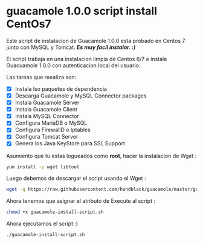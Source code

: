 # guacamole 1.0.0 script install CentOs7
Este script de instalacion de Guacamole 1.0.0 esta probado en Centos 7 junto con MySQL y Tomcat. 
**_Es muy facil instalar. :)_**

El script trabaja en una instalacion limpia de Centos 6/7 e instala Guacuamole 1.0.0 con autenticacion local del usuario.

Las tareas que reealiza son:
- [x] Instala lso paquetes de dependencia
- [x] Descarga Guacamole y MySQL Connector packages
- [x] Instala Guacamole Server
- [x] Instala Guacamole Client
- [x] Instala MySQL Connector
- [x] Configura MariaDB o MySQL
- [x] Configura FirewallD o Iptables
- [x] Configura Tomcat Server
- [x] Genera los Java KeyStore para SSL Support

Asumiento que tu estas logueados como **root**, hacer la instalacion de Wget :
```sh
yum install -y wget libtool
```
Luego debemos de descargar el script usando el Wget :
```sh
wget -q https://raw.githubusercontent.com/handblack/guacamole/master/guacamole-install-script.sh
```
Ahora tenemos que asignar el atributo de Execute al script :
```sh
chmod +x guacamole-install-script.sh
```
Ahora ejecutamos el script  :)
```
./guacamole-install-script.sh
```
